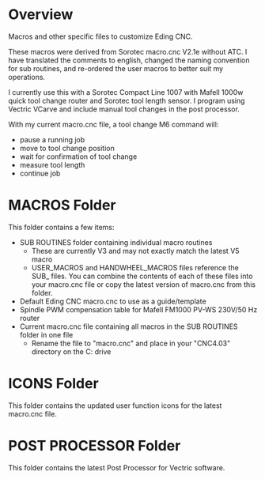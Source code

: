 # Overview
Macros and other specific files to customize Eding CNC.

These macros were derived from Sorotec macro.cnc V2.1e without ATC. I have translated the comments to english, changed the naming convention for sub routines, and re-ordered the user macros to better suit my operations. 

I currently use this with a Sorotec Compact Line 1007 with Mafell 1000w quick tool change router and Sorotec tool length sensor. I program using Vectric VCarve and include manual tool changes in the post processor. 

With my current macro.cnc file, a tool change M6 command will:
- pause a running job
- move to tool change position
- wait for confirmation of tool change
- measure tool length
- continue job

# MACROS Folder
This folder contains a few items:
- SUB ROUTINES folder containing individual macro routines
  - These are currently V3 and may not exactly match the latest V5 macro
  - USER_MACROS and HANDWHEEL_MACROS files reference the SUB_ files. You can combine the contents of each of these files into your macro.cnc file or copy the latest version of macro.cnc from this folder.
- Default Eding CNC macro.cnc to use as a guide/template
- Spindle PWM compensation table for Mafell FM1000 PV-WS 230V/50 Hz router
- Current macro.cnc file containing all macros in the SUB ROUTINES folder in one file
  - Rename the file to "macro.cnc" and place in your "CNC4.03" directory on the C: drive

# ICONS Folder
This folder contains the updated user function icons for the latest macro.cnc file. 

# POST PROCESSOR Folder
This folder contains the latest Post Processor for Vectric software.
